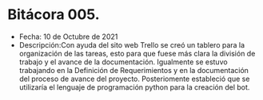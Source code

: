 # Bitácora 005.
- Fecha: 10 de Octubre de 2021
- Descripción:Con ayuda del sito web Trello se creó un tablero para la organización de las tareas, esto para que fuese más clara la división de trabajo y el avance de la documentación. Igualmente se estuvo trabajando en la Definición de Requerimientos y en la documentación del proceso de avance del proyecto. Posteriomente estableció que se utilizaría el lenguaje de programación python para la creación del bot.
